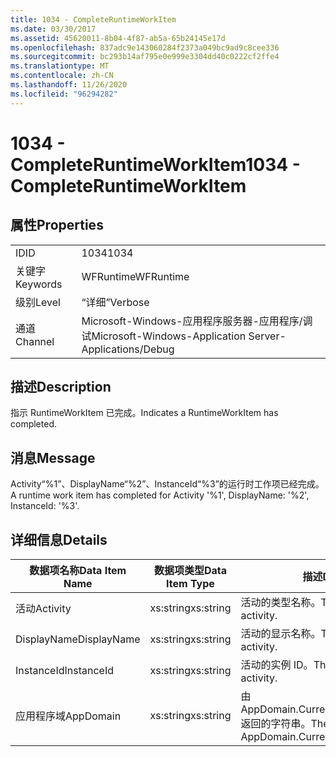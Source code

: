 ```yaml
---
title: 1034 - CompleteRuntimeWorkItem
ms.date: 03/30/2017
ms.assetid: 45620011-8b04-4f87-ab5a-65b24145e17d
ms.openlocfilehash: 837adc9e143060284f2373a049bc9ad9c8cee336
ms.sourcegitcommit: bc293b14af795e0e999e3304dd40c0222cf2ffe4
ms.translationtype: MT
ms.contentlocale: zh-CN
ms.lasthandoff: 11/26/2020
ms.locfileid: "96294282"
---
```

# <a name="1034---completeruntimeworkitem"></a><span data-ttu-id="7d0fe-102">1034 - CompleteRuntimeWorkItem</span><span class="sxs-lookup"><span data-stu-id="7d0fe-102">1034 - CompleteRuntimeWorkItem</span></span>

## <a name="properties"></a><span data-ttu-id="7d0fe-103">属性</span><span class="sxs-lookup"><span data-stu-id="7d0fe-103">Properties</span></span>  
  
|||  
|-|-|  
|<span data-ttu-id="7d0fe-104">ID</span><span class="sxs-lookup"><span data-stu-id="7d0fe-104">ID</span></span>|<span data-ttu-id="7d0fe-105">1034</span><span class="sxs-lookup"><span data-stu-id="7d0fe-105">1034</span></span>|  
|<span data-ttu-id="7d0fe-106">关键字</span><span class="sxs-lookup"><span data-stu-id="7d0fe-106">Keywords</span></span>|<span data-ttu-id="7d0fe-107">WFRuntime</span><span class="sxs-lookup"><span data-stu-id="7d0fe-107">WFRuntime</span></span>|  
|<span data-ttu-id="7d0fe-108">级别</span><span class="sxs-lookup"><span data-stu-id="7d0fe-108">Level</span></span>|<span data-ttu-id="7d0fe-109">“详细”</span><span class="sxs-lookup"><span data-stu-id="7d0fe-109">Verbose</span></span>|  
|<span data-ttu-id="7d0fe-110">通道</span><span class="sxs-lookup"><span data-stu-id="7d0fe-110">Channel</span></span>|<span data-ttu-id="7d0fe-111">Microsoft-Windows-应用程序服务器-应用程序/调试</span><span class="sxs-lookup"><span data-stu-id="7d0fe-111">Microsoft-Windows-Application Server-Applications/Debug</span></span>|  
  
## <a name="description"></a><span data-ttu-id="7d0fe-112">描述</span><span class="sxs-lookup"><span data-stu-id="7d0fe-112">Description</span></span>  

 <span data-ttu-id="7d0fe-113">指示 RuntimeWorkItem 已完成。</span><span class="sxs-lookup"><span data-stu-id="7d0fe-113">Indicates a RuntimeWorkItem has completed.</span></span>  
  
## <a name="message"></a><span data-ttu-id="7d0fe-114">消息</span><span class="sxs-lookup"><span data-stu-id="7d0fe-114">Message</span></span>  

 <span data-ttu-id="7d0fe-115">Activity“%1”、DisplayName“%2”、InstanceId“%3”的运行时工作项已经完成。</span><span class="sxs-lookup"><span data-stu-id="7d0fe-115">A runtime work item has completed for Activity '%1', DisplayName: '%2', InstanceId: '%3'.</span></span>  
  
## <a name="details"></a><span data-ttu-id="7d0fe-116">详细信息</span><span class="sxs-lookup"><span data-stu-id="7d0fe-116">Details</span></span>  
  
|<span data-ttu-id="7d0fe-117">数据项名称</span><span class="sxs-lookup"><span data-stu-id="7d0fe-117">Data Item Name</span></span>|<span data-ttu-id="7d0fe-118">数据项类型</span><span class="sxs-lookup"><span data-stu-id="7d0fe-118">Data Item Type</span></span>|<span data-ttu-id="7d0fe-119">描述</span><span class="sxs-lookup"><span data-stu-id="7d0fe-119">Description</span></span>|  
|--------------------|--------------------|-----------------|  
|<span data-ttu-id="7d0fe-120">活动</span><span class="sxs-lookup"><span data-stu-id="7d0fe-120">Activity</span></span>|<span data-ttu-id="7d0fe-121">xs:string</span><span class="sxs-lookup"><span data-stu-id="7d0fe-121">xs:string</span></span>|<span data-ttu-id="7d0fe-122">活动的类型名称。</span><span class="sxs-lookup"><span data-stu-id="7d0fe-122">The type name of the activity.</span></span>|  
|<span data-ttu-id="7d0fe-123">DisplayName</span><span class="sxs-lookup"><span data-stu-id="7d0fe-123">DisplayName</span></span>|<span data-ttu-id="7d0fe-124">xs:string</span><span class="sxs-lookup"><span data-stu-id="7d0fe-124">xs:string</span></span>|<span data-ttu-id="7d0fe-125">活动的显示名称。</span><span class="sxs-lookup"><span data-stu-id="7d0fe-125">The display name of the activity.</span></span>|  
|<span data-ttu-id="7d0fe-126">InstanceId</span><span class="sxs-lookup"><span data-stu-id="7d0fe-126">InstanceId</span></span>|<span data-ttu-id="7d0fe-127">xs:string</span><span class="sxs-lookup"><span data-stu-id="7d0fe-127">xs:string</span></span>|<span data-ttu-id="7d0fe-128">活动的实例 ID。</span><span class="sxs-lookup"><span data-stu-id="7d0fe-128">The instance id of the activity.</span></span>|  
|<span data-ttu-id="7d0fe-129">应用程序域</span><span class="sxs-lookup"><span data-stu-id="7d0fe-129">AppDomain</span></span>|<span data-ttu-id="7d0fe-130">xs:string</span><span class="sxs-lookup"><span data-stu-id="7d0fe-130">xs:string</span></span>|<span data-ttu-id="7d0fe-131">由 AppDomain.CurrentDomain.FriendlyName 返回的字符串。</span><span class="sxs-lookup"><span data-stu-id="7d0fe-131">The string returned by AppDomain.CurrentDomain.FriendlyName.</span></span>|
